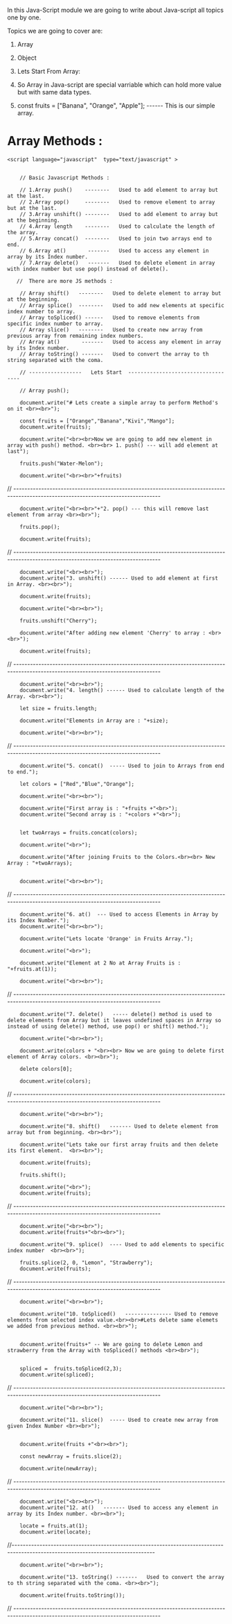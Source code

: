 In this Java-Script module we are going to write about Java-script all topics one by one.

Topics we are going to cover are:

1. Array
2. Object

3. Lets Start From Array:
4. So Array in Java-script are special varriable which can hold more value but with same data types.
5. const fruits = ["Banana", "Orange", "Apple"];  ------ This is our simple array.



# Array Methods :

<!-- In this module we are going to learn about Java-script Array Methods. -->

    <script language="javascript"  type="text/javascript" >


        // Basic Javascript Methods :

        // 1.Array push()    --------   Used to add element to array but at the last.
        // 2.Array pop()     --------   Used to remove element to array but at the last.
        // 3.Array unshift() --------   Used to add element to array but at the beginning.
        // 4.Array length    --------   Used to calculate the length of the array.
        // 5.Array concat()  --------   Used to join two arrays end to end.
        // 6.Array at()       -------   Used to access any element in array by its Index number. 
        // 7.Array delete()   -------   Used to delete element in array with index number but use pop() instead of delete(). 
       
       //  There are more JS methods :
       
        // Array shift()   --------   Used to delete element to array but at the beginning.
        // Array splice()  --------   Used to add new elements at specific index number to array.
        // Array toSpliced() ------   Used to remove elements from specific index number to array.
        // Array slice()   --------   Used to create new array from previous array from remaining index numbers.
        // Array at()       -------   Used to access any element in array by its Index number. 
        // Array toString() -------   Used to convert the array to th string separated with the coma.

        // -----------------   Lets Start  -----------------------------------

        // Array push();

        document.write("# Lets create a simple array to perform Method's on it <br><br>");

        const fruits = ["Orange","Banana","Kivi","Mango"];
        document.write(fruits);

        document.write("<br><br>Now we are going to add new element in array with push() method. <br><br> 1. push() --- will add element at last");

        fruits.push("Water-Melon");

        document.write("<br><br>"+fruits)

// -----------------------------------------------------------------------------------------------------------------------------------


        document.write("<br><br>"+"2. pop() --- this will remove last element from array <br><br>");

        fruits.pop();

        document.write(fruits);


// -----------------------------------------------------------------------------------------------------------------------------------


        document.write("<br><br>");
        document.write("3. unshift() ------ Used to add element at first in Array. <br><br>");

        document.write(fruits);

        document.write("<br><br>");

        fruits.unshift("Cherry");

        document.write("After adding new element 'Cherry' to array : <br><br>");

        document.write(fruits);


// -----------------------------------------------------------------------------------------------------------------------------------


        document.write("<br><br>");
        document.write("4. length() ------ Used to calculate length of the Array. <br><br>");

        let size = fruits.length;

        document.write("Elements in Array are : "+size);

        document.write("<br><br>");

// -----------------------------------------------------------------------------------------------------------------------------------

        document.write("5. concat()  ----- Used to join to Arrays from end to end.");

        let colors = ["Red","Blue","Orange"];

        document.write("<br><br>");

        document.write("First array is : "+fruits +"<br>");
        document.write("Second array is : "+colors +"<br>");


        let twoArrays = fruits.concat(colors);

        document.write("<br>");

        document.write("After joining Fruits to the Colors.<br><br> New Array : "+twoArrays);


        document.write("<br><br>");

// -----------------------------------------------------------------------------------------------------------------------------------


        document.write("6. at()  --- Used to access Elements in Array by its Index Number.");
        document.write("<br><br>");

        document.write("Lets locate 'Orange' in Fruits Array.");

        document.write("<br>");

        document.write("Element at 2 No at Array Fruits is : "+fruits.at(1));

        document.write("<br><br>");
        
// -----------------------------------------------------------------------------------------------------------------------------------


        document.write("7. delete()   ----- delete() method is used to delete elements from Array but it leaves undefined spaces in Array so instead of using delete() method, use pop() or shift() method.");
        
        document.write("<br><br>");

        document.write(colors + "<br><br> Now we are going to delete first element of Array colors. <br><br>");

        delete colors[0];

        document.write(colors);

// -----------------------------------------------------------------------------------------------------------------------------------

        document.write("<br><br>");

        document.write("8. shift()   ------- Used to delete element from array but from beginning. <br><br>");

        document.write("Lets take our first array fruits and then delete its first element.  <br><br>");

        document.write(fruits);

        fruits.shift();

        document.write("<br>");
        document.write(fruits);


// -----------------------------------------------------------------------------------------------------------------------------------


        document.write("<br><br>");
        document.write(fruits+"<br><br>");

        document.write("9. splice()  ---- Used to add elements to specific index number  <br><br>");

        fruits.splice(2, 0, "Lemon", "Strawberry");
        document.write(fruits);


// -----------------------------------------------------------------------------------------------------------------------------------


        document.write("<br><br>");

        document.write("10. toSpliced()   --------------- Used to remove elements from selected index value.<br><br>#Lets delete same elemets we added from previous method. <br><br>");


        document.write(fruits+" -- We are going to delete Lemon and strawberry from the Array with toSpliced() methods <br><br>");


        spliced =  fruits.toSpliced(2,3);
        document.write(spliced);


// -----------------------------------------------------------------------------------------------------------------------------------

        document.write("<br><br>");

        document.write("11. slice()  ----- Used to create new array from given Index Number <br><br>");


        document.write(fruits +"<br><br>");

        const newArray = fruits.slice(2);

        document.write(newArray);


// -----------------------------------------------------------------------------------------------------------------------------------

        document.write("<br><br>");
        document.write("12. at()   ------- Used to access any element in array by its Index number. <br><br>"); 

        locate = fruits.at(1);
        document.write(locate);

        
 //---------------------------------------------------------------------------------------------------------------------------------

        document.write("<br><br>");

        document.write("13. toString() -------   Used to convert the array to th string separated with the coma. <br><br>");

        document.write(fruits.toString());

// ----------------------------------------------------------------------------------------------------------------------------------- 
